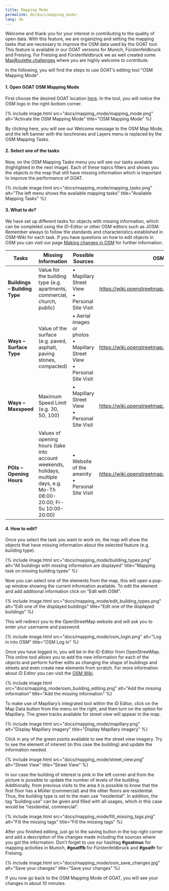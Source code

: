 ```yaml
---
title: Mapping Mode
permalink: de/docs/mapping_mode/
lang: de
---
```

Welcome and thank you for your interest in contributing to the quality of open data. With this feature, we are organizing and setting the mapping tasks that are necessary to improve the OSM data used by the GOAT tool. This feature is available in our GOAT versions for Munich, Fürstenfeldbruck and Freising. For Freising and Fürstenfeldbruck we as well created some [MapRoulette challenges](https://maproulette.org/browse/challenges/13812) where you are highly welcome to contribute.

In the following, you will find the steps to use GOAT’s editing tool “OSM Mapping Mode”.

#### 1. Open GOAT OSM Mapping Mode
First choose the desired GOAT location [here](https://www.open-accessibility.org/versions).
In the tool, you will notice the OSM logo in the right-bottom corner.

{% include image.html src="docs/mapping_mode/mapping_mode.png" alt="Activate the OSM Mapping Mode" title="OSM Mapping Mode" %}

By clicking here, you will see our Welcome message to the OSM Map Mode, and the left banner with the Isochrones and Layers menu is replaced by the OSM Mapping Tasks.

#### 2. Select one of the tasks

Now, on the OSM Mapping Tasks menu you will see our tasks available (highlighted in the next image). Each of these topics filters and shows you the objects in the map that still have missing information which is important to improve the performance of GOAT.

{% include image.html src="docs/mapping_mode/mapping_tasks.png" alt="The left menu shows the available mapping tasks" title="Available Mapping Tasks" %}

#### 3.	What to do?

We have set up different tasks for objects with missing information, which can be completed using the iD-Editor or other OSM editors such as JOSM. Remember always to follow the standards and characteristics established in OSM-Wiki for each task. If you have questions on how to edit objects in OSM you can visit our page [Making changes in OSM](../osm_tutorial/) for further information.

<table class="table table-striped table-hover">
  <thead>
    <tr>
      <th style="width:100px">Tasks</th>
      <th style="width:250px"> Missing Information</th>
      <th style="width:170px">Possible Sources</th>
      <th style="width:80px">OSM Wiki</th>
    </tr>
  </thead>
  <tbody>
    <tr class="success">
      <td><b>Buildings – Building Type</b></td>
      <td>Value for the building type (e.g. apartments, commercial, church, public)</td>
      <td>•	Mapillary Street View <br>
          • Personal Site Visit</td>
      <td><a href="https://wiki.openstreetmap.org/wiki/Key:building">https://wiki.openstreetmap.org/wiki/Key:building</a></td>
    </tr>
    <tr class="success">
      <td><b>Ways – Surface Type</b></td>
      <td>Value of the surface (e.g. paved, asphalt, paving stones, compacted)</td>
      <td>•	Aerial images or photos <br>
          • Mapillary Street View <br>
          • Personal Site Visit</td>
      <td><a href="https://wiki.openstreetmap.org/wiki/Key:surface">https://wiki.openstreetmap.org/wiki/Key:surface</a></td>
    </tr>
    <tr class="success">
      <td><b>Ways – Maxspeed</b></td>
      <td>Maximum Speed Limit (e.g. 30, 50, 100)</td>
      <td>•	Mapillary Street View <br>
          • Personal Site Visit</td>
      <td><a href="https://wiki.openstreetmap.org/wiki/Speed_limits">https://wiki.openstreetmap.org/wiki/Speed_limits</a></td>
    </tr>
    <tr class="warning">
      <td><b>POIs – Opening Hours</b></td>
      <td>Values of opening hours (take into account weekends, holidays, multiple days, e.g. Mo-Th 08:00-20:00; Fr-Su 10:00-20:00)</td>
      <td>•	Website of the amenity <br>
          • Personal Site Visit</td>
      <td><a href="https://wiki.openstreetmap.org/wiki/Key:opening_hours">https://wiki.openstreetmap.org/wiki/Key:opening_hours</a></td>
    </tr>
  </tbody>
</table>

#### 4.	How to edit?

Once you select the task you want to work on, the map will show the objects that have missing information about the selected feature (e.g. building type).

{% include image.html src="docs/mapping_mode/building_types.png" alt="All buildings with missing information are displayed" title="Mapping task on missing building types" %}

Now you can select one of the elements from the map, this will open a pop-up window showing the current information available. To edit the element and add additional information click on “Edit with OSM”. 

{% include image.html src="docs/mapping_mode/edit_building_types.png" alt="Edit one of the displayed buildings" title="Edit one of the displayed buildings" %}

This will redirect you to the OpenStreetMap website and will ask you to enter your username and password.

{% include image.html src="docs/mapping_mode/osm_login.png" alt="Log in into OSM" title="OSM Log In" %}

Once you have logged in, you will be in the iD-Editor from OpenStreetMap. This online tool allows you to add the new information for each of the objects and perform further edits as changing the shape of buildings and streets and even create new elements from scratch. For more information about iD Editor you can visit the [OSM Wiki](https://wiki.openstreetmap.org/wiki/ID).

{% include image.html src="docs/mapping_mode/osm_building_editing.png" alt="Add the missing information" title="Add the missing information" %}

To make use of Mapillary’s integrated tool within the iD Editor, click on the Map Data button from the menu on the right, and then turn on the option for Mapillary. The green tracks available for street view will appear in the map. 

{% include image.html src="docs/mapping_mode/mapillary.png" alt="Display Mapillary imagery" title="Display Mapillary imagery" %}

Click in any of the green points available to see the street view imagery. Try to see the element of interest (in this case the building) and update the information needed.

{% include image.html src="docs/mapping_mode/street_view.png" alt="Street View" title="Street View" %}

In our case the building of interest is pink in the left corner and from the picture is possible to update the number of levels of the building. Additionally, from previous visits to the area it is possible to know that the first floor has a Müller (commercial) and the other floors are residential. Thus, the building type is set to the main use “residential”. In addition, the tag “building:use” can be given and filled with all usages, which in this case would be “residential, commercial”. 

{% include image.html src="docs/mapping_mode/fill_missing_tags.png" alt="Fill the missing tags" title="Fill the missing tags" %}

After you finished editing, just go to the saving button in the top right corner and add a description of the changes made including the sources where you got the information. Don’t forget to use our hashtag <b>#goatmuc</b> for mapping activities in Munich, <b>#goatffb</b> for Fürstenfeldbruck and <b>#goatfr</b> for Freising.

{% include image.html src="docs/mapping_mode/osm_save_changes.jpg" alt="Save your changes" title="Save your changes" %}

If you now go back to the OSM Mapping Mode of GOAT, you will see your changes in about 10 minutes.
